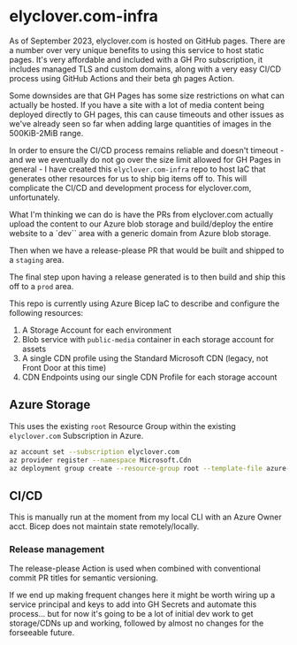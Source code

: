 # elyclover.com-infra

As of September 2023, elyclover.com is hosted on GitHub pages. There are a number over very unique benefits
to using this service to host static pages. It's very affordable and included with a GH Pro subscription,
it includes managed TLS and custom domains, along with a very easy CI/CD process using GitHub Actions
and their beta gh pages Action.

Some downsides are that GH Pages has some size restrictions on what can actually be hosted. If you have a site
with a lot of media content being deployed directly to GH pages, this can cause timeouts and other issues as
we've already seen so far when adding large quantities of images in the 500KiB-2MiB range.

In order to ensure the CI/CD process remains reliable and doesn't timeout - and we we eventually do not go over the size limit
allowed for GH Pages in general - I have created this `elyclover.com-infra` repo to host IaC that generates
other resources for us to ship big items off to. This will complicate the CI/CD and development process for elyclover.com, unfortunately.

What I'm thinking we can do is have the PRs from elyclover.com actually upload the content to our Azure blob storage and
build/deploy the entire website to a `dev`` area with a generic domain from Azure blob storage.

Then when we have a release-please PR that would be built and shipped to a `staging` area.

The final step upon having a release generated is to then build and ship this off to a `prod` area.

This repo is currently using Azure Bicep IaC to describe and configure
the following resources:

1. A Storage Account for each environment
1. Blob service with `public-media` container in each storage account for assets
1. A single CDN profile using the Standard Microsoft CDN (legacy, not Front Door at this time)
1. CDN Endpoints using our single CDN Profile for each storage account

## Azure Storage

This uses the existing `root` Resource Group within the existing `elyclover.com` Subscription in Azure.

```bash
az account set --subscription elyclover.com
az provider register --namespace Microsoft.Cdn
az deployment group create --resource-group root --template-file azure-bicep/main.bicep
```

## CI/CD

This is manually run at the moment from my local CLI with an Azure Owner acct.
Bicep does not maintain state remotely/locally.

### Release management

The release-please Action is used when combined with conventional commit PR titles for semantic versioning.

If we end up making frequent changes here it might be worth wiring up a service principal and keys
to add into GH Secrets and automate this process... but for now it's going to be a lot of initial
dev work to get storage/CDNs up and working, followed by almost no changes for the forseeable future.
